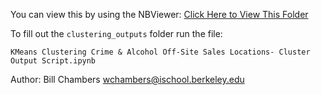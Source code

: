 You can view this by using the NBViewer: [Click Here to View This Folder](http://nbviewer.ipython.org/github/anabranch/datadive_201503_sf-health-improvement-partnership/blob/master/clustering/)


To fill out the `clustering_outputs` folder run the file:

```
KMeans Clustering Crime & Alcohol Off-Site Sales Locations- Cluster Output Script.ipynb
```


Author:
Bill Chambers
wchambers@ischool.berkeley.edu
